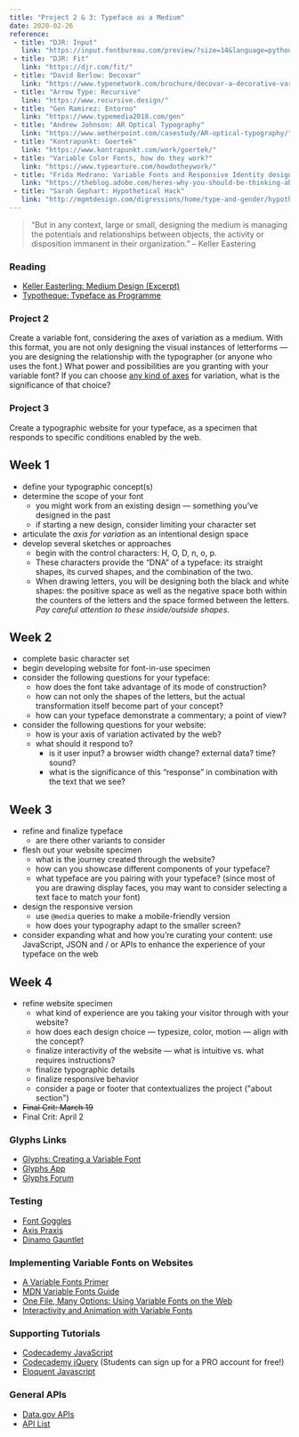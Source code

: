 ```yaml
---
title: "Project 2 & 3: Typeface as a Medium"
date: 2020-02-26
reference: 
 - title: "DJR: Input"
   link: "https://input.fontbureau.com/preview/?size=14&language=python&theme=solarized-dark&family=InputSans&width=300&weight=300&line-height=1.2&a=0&g=0&i=0&l=0&zero=0&asterisk=0&braces=0&preset=default&customize=please"
 - title: "DJR: Fit"
   link: "https://djr.com/fit/"
 - title: "David Berlow: Decovar"
   link: "https://www.typenetwork.com/brochure/decovar-a-decorative-variable-font-by-david-berlow#?skelID=SA&skel=0.82&termID=TA&term=1"
 - title: "Arrow Type: Recursive"
   link: "https://www.recursive.design/"
 - title: "Gen Ramirez: Entorno"
   link: "https://www.typemedia2018.com/gen"
 - title: "Andrew Johnson: AR Optical Typography"
   link: "https://www.aetherpoint.com/casestudy/AR-optical-typography/"
 - title: "Kontrapunkt: Goertek"
   link: "https://www.kontrapunkt.com/work/goertek/"
 - title: "Variable Color Fonts, how do they work?"
   link: "https://www.typearture.com/howdotheywork/"
 - title: "Frida Medrano: Variable Fonts and Responsive Identity design"
   link: "https://theblog.adobe.com/heres-why-you-should-be-thinking-about-responsive-logo-design/"
 - title: "Sarah Gephart: Hypothetical Hack"
   link: "http://mgmtdesign.com/digressions/home/type-and-gender/hypothetical-hack/"
---
```



> “But in any context, large or small, designing the medium is managing the potentials and relationships between objects, the activity or disposition immanent in their organization.”
– Keller Eastering

### Reading
- [Keller Easterling: Medium Design (Excerpt)](https://strelkamag.com/en/article/keller-easterling-medium-design)
- [Typotheque: Typeface as Programme](https://www.typotheque.com/articles/typeface_as_programme)

### Project 2

Create a variable font, considering the axes of variation as a medium. With this format, you are not only designing the visual instances of letterforms — you are designing the relationship with the typographer (or anyone who uses the font.) What power and possibilities are you granting with your variable font? If you can choose [any kind of axes](https://v-fonts.com/) for variation, what is the significance of that choice?

### Project 3

Create a typographic website for your typeface, as a specimen that responds to specific conditions enabled by the web. 


## Week 1

- define your typographic concept(s)
- determine the scope of your font
	- you might work from an existing design — something you’ve designed in the past 
	- if starting a new design, consider limiting your character set
- articulate the *axis for variation* as an intentional design space
- develop several sketches or approaches
  - begin with the control characters: H, O, D, n, o, p.
  - These characters provide the “DNA” of a typeface: its straight shapes, its curved shapes, and the combination of the two.
  - When drawing letters, you will be designing both the black and white shapes: the positive space as well as the negative space both within the counters of the letters and the space formed between the letters. 
  *Pay careful attention to these inside/outside shapes.*



## Week 2

* complete basic character set 
* begin developing website for font-in-use specimen
* consider the following questions for your typeface:
  - how does the font take advantage of its mode of construction?
  - how can not only the shapes of the letters, but the actual transformation itself become part of your concept?
  - how can your typeface demonstrate a commentary; a point of view?
* consider the following questions for your website:
  - how is your axis of variation activated by the web?
  - what should it respond to?
    - is it user input? a browser width change? external data? time? sound?
    - what is the significance of this “response” in combination with the text that we see?

## Week 3

* refine and finalize typeface
  - are there other variants to consider
* flesh out your website specimen
  - what is the journey created through the website?
  - how can you showcase different components of your typeface?
  - what typeface are you pairing with your typeface? (since most of you are drawing display faces, you may want to consider selecting a text face to match your font)
* design the responsive version
  - use `@media` queries to make a mobile-friendly version
  - how does your typography adapt to the smaller screen?
* consider expanding what and how you’re curating your content: use JavaScript, JSON and / or APIs to enhance the experience of your typeface on the web

## Week 4
* refine website specimen
  - what kind of experience are you taking your visitor through with your website?
  - how does each design choice — typesize, color, motion — align with the concept?
  - finalize interactivity of the website — what is intuitive vs. what requires instructions?
  - finalize typographic details
  - finalize responsive behavior
  - consider a page or footer that contextualizes the project ("about section")
* ~~Final Crit: March 19~~
* Final Crit: April 2


### Glyphs Links
- [Glyphs: Creating a Variable Font](https://glyphsapp.com/tutorials/creating-a-variable-font)
- [Glyphs App](https://glyphsapp.com/tutorials)
- [Glyphs Forum](https://forum.glyphsapp.com/)

### Testing
- [Font Goggles](https://github.com/justvanrossum/fontgoggles/releases/tag/v1.1)
- [Axis Praxis](https://www.axis-praxis.org/specimens/__DEFAULT__")
- [Dinamo Gauntlet](https://dinamodarkroom.com/gauntlet/)

### Implementing Variable Fonts on Websites
- [A Variable Fonts Primer](https://variablefonts.io/)
- [MDN Variable Fonts Guide](https://developer.mozilla.org/en-US/docs/Web/CSS/CSS_Fonts/Variable_Fonts_Guide)
- [One File, Many Options: Using Variable Fonts on the Web](https://css-tricks.com/one-file-many-options-using-variable-fonts-web/)
- [Interactivity and Animation with Variable Fonts](https://24ways.org/2019/interactivity-and-animation-with-variable-fonts/)

### Supporting Tutorials
- [Codecademy JavaScript](https://www.codecademy.com/learn/introduction-to-javascript)
- [Codecademy jQuery](https://www.codecademy.com/learn/learn-jquery) (Students can sign up for a PRO account for free!)
- [Eloquent Javascript](https://eloquentjavascript.net/)

### General APIs
- [Data.gov APIs](https://www.data.gov/developers/apis)
- [API List](https://apilist.fun/)

